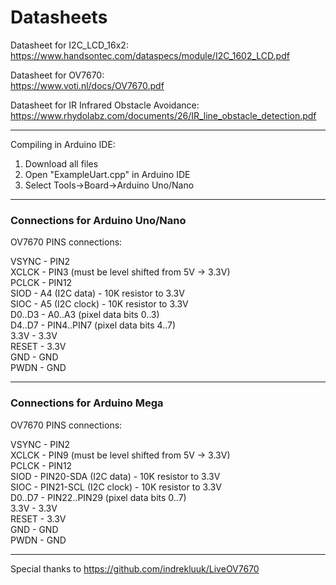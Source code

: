 # Datasheets
Datasheet for I2C_LCD_16x2:  
https://www.handsontec.com/dataspecs/module/I2C_1602_LCD.pdf

Datasheet for OV7670:  
https://www.voti.nl/docs/OV7670.pdf  

Datasheet for IR Infrared Obstacle Avoidance:  
https://www.rhydolabz.com/documents/26/IR_line_obstacle_detection.pdf

-------------------------------------------------------------------------------  
  
Compiling in Arduino IDE:  

1. Download all files
3. Open "ExampleUart.cpp" in Arduino IDE
4. Select Tools->Board->Arduino Uno/Nano
  
-------------------------------------------------------------------------------
  
### Connections for Arduino Uno/Nano  
  
OV7670 PINS connections:  
  
VSYNC - PIN2  
XCLCK - PIN3 (must be level shifted from 5V -> 3.3V)  
PCLCK - PIN12  
SIOD  - A4 (I2C data) - 10K resistor to 3.3V  
SIOC  - A5 (I2C clock) - 10K resistor to 3.3V  
D0..D3 - A0..A3 (pixel data bits 0..3)  
D4..D7 - PIN4..PIN7 (pixel data bits 4..7)  
3.3V  - 3.3V  
RESET - 3.3V  
GND   - GND  
PWDN  - GND  
  
-------------------------------------------------------------------------------
   
### Connections for Arduino Mega  
  
OV7670 PINS connections:  
  
VSYNC - PIN2  
XCLCK - PIN9 (must be level shifted from 5V -> 3.3V)  
PCLCK - PIN12  
SIOD  - PIN20-SDA (I2C data) - 10K resistor to 3.3V  
SIOC  - PIN21-SCL (I2C clock) - 10K resistor to 3.3V  
D0..D7 - PIN22..PIN29 (pixel data bits 0..7)  
3.3V  - 3.3V  
RESET - 3.3V  
GND   - GND  
PWDN  - GND  
  
-------------------------------------------------------------------------------
  
Special thanks to
https://github.com/indrekluuk/LiveOV7670
